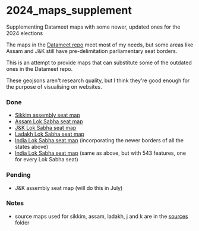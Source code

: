 # 2024_maps_supplement
Supplementing Datameet maps with some newer, updated ones for the 2024 elections

The maps in the [Datameet repo](https://github.com/datameet/maps) meet most of my needs, but some areas like Assam and J&K still have pre-delimitation parliamentary seat borders.

This is an attempt to provide maps that can substitute some of the outdated ones in the Datameet repo.

These geojsons aren't research quality, but I think they're good enough for the purpose of visualising on websites.

### Done
* [Sikkim assembly seat map](sikkim_assembly_updated.geojson)
* [Assam Lok Sabha seat map](assam_ls_new_borders.geojson)
* [J&K Lok Sabha seat map](j_and_k_ls_new_borders.geojson)
* [Ladakh Lok Sabha seat map](ladakh_ls_new_borders.geojson)
* [India Lok Sabha seat map](india_ls_seats_545.geojson) (incorporating the newer borders of all the states above)
* [India Lok Sabha seat map](india_ls_seats_543.geojson) (same as above, but with 543 features, one for every Lok Sabha seat)

### Pending
* J&K assembly seat map (will do this in July)

### Notes
* source maps used for sikkim, assam, ladakh, j and k are in the [sources](/sources) folder



